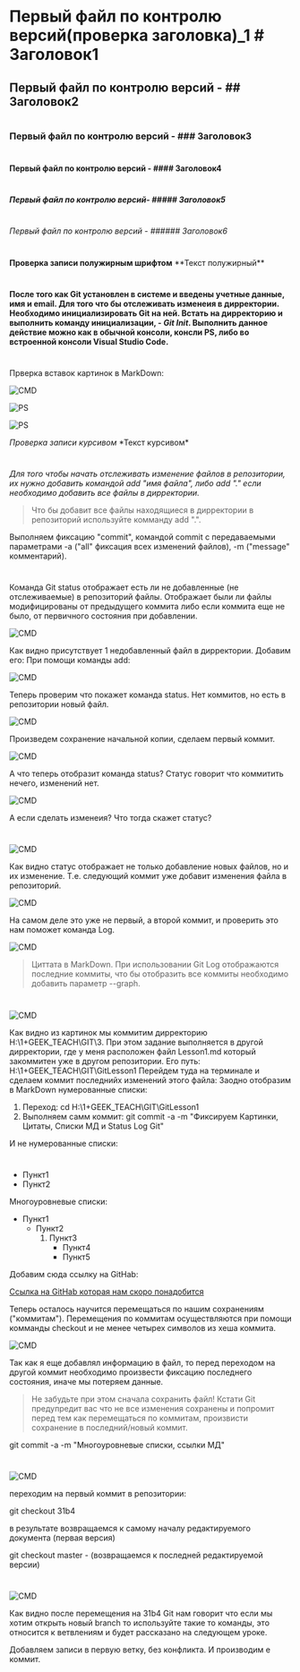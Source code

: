 # Первый файл по контролю версий(проверка заголовка)_1 \# Заголовок1
## Первый файл по контролю версий -  \#\# Заголовок2
#
### Первый файл по контролю версий - \#\#\# Заголовок3 
#
#### Первый файл по контролю версий - \#\#\#\# Заголовок4
#
##### Первый файл по контролю версий- \#\#\#\#\# Заголовок5
#
###### Первый файл по контролю версий - \#\#\#\#\#\# Заголовок6
#
**Проверка записи полужирным шрифтом** \*\*Текст полужирный\*\*
#
**После того как Git установлен в системе и введены учетные данные,
имя и email. Для того что бы отслеживать изменеия в дирректории.
Необходимо инициализировать Git на ней. 
Встать на дирректорию и выполнить команду инициализации, - *Git Init*.
Выполнить данное действие можно как в обычной консоли, консли PS, либо во 
встроенной консоли Visual Studio Code.**
#
Прверка вставок картинок в MarkDown:

![CMD](image/1.png "Инициализация репозитория через стандартную коммандную строку")

![PS](image/2.png "Инициализация репозитория через коммандную строку PS")

![PS](image/3.png "Инициализация репозитория через коммандную строку терминала")

*Проверка записи курсивом* \*Текст курсивом\*
#
*Для того чтобы начать отслеживать изменение файлов в репозитории, их нужно добавить командой add "имя файла", либо add "." если необходимо добавить все файлы в дирректории.*

>Что бы добавит все файлы находящиеся в дирректории в репозиторий используйте комманду add ".".

Выполняем фиксацию "commit", командой commit с передаваемыми параметрами -a ("all" фиксация всех изменений файлов), -m ("message" комментарий).
#
Команда Git status отображает есть ли не добавленные (не отслеживаемые) в репозиторий файлы. Отображает были ли файлы модифицированы от предыдущего коммита либо если коммита еще не было, от первичного состояния при добавлении.

![CMD](image/4.png "Отображаем состояние репозитория")

Как видно присутствует 1 недобавленный файл в дирректории. Добавим его:
При помощи команды add:

![CMD](image/5.png "Добавляем файл Test.md в репозиторий")

Теперь проверим что покажет команда status. Нет коммитов, но есть в репозитории новый файл.

![CMD](image/6.png "Повторно проверяем статус репозитория")

Произведем сохранение начальной копии, сделаем первый коммит.

![CMD](image/7.png "Выполняем первый коммит")

А что теперь отобразит команда status?  Статус говорит что коммитить нечего, изменений нет. 

![CMD](image/8.png "Повторно проверяем статус репозитория")

А если сделать изменеия? Что тогда скажет статус?
#

![CMD](image/9.png "Повторно проверяем статус репозитория")

Как видно статус отображает не только добавление новых файлов, но и их изменение.
Т.е. следующий коммит уже добавит изменения файла в репозиторий.

![CMD](image/10.png "Повторно проверяем статус репозитория")

На самом деле это уже не первый, а второй коммит, и проверить это нам поможет команда Log.

![CMD](image/11.png "Просматриваем коммиты в репозитории")

>Циттата в MarkDown. При использовании Git Log отображаются последние коммиты, что бы отобразить все коммиты необходимо добавить параметр --graph.
#

![CMD](image/12.png "Просматриваем коммиты в репозитории")

Как видно из картинок мы коммитим дирректорию H:\1+GEEK_TEACH\GIT\3.
При этом задание выполняется в другой дирректории, где у меня расположен файл Lesson1.md который закоммитен уже в другом репозитории.
Его путь: H:\1+GEEK_TEACH\GIT\GitLesson1
Перейдем туда на терминале и сделаем коммит последнийх изменений этого файла:
Заодно отобразим в MarkDown нумерованные списки:

1. Переход: cd H:\1+GEEK_TEACH\GIT\GitLesson1
2. Выполняем самм коммит: git commit -a -m "Фиксируем Картинки, Цитаты, Списки МД и Status Log Git"

И не нумерованные списки:
#
* Пункт1
* Пункт2

Многоуровневые списки:

* Пункт1
    * Пункт2
        1. Пункт3
            * Пункт4
            * Пункт5

Добавим сюда ссылку на GitHab:

[Ссылка на GitHab которая нам скоро понадобится](https://github.com/ "GitHab") 

Теперь осталось научится перемещаться по нашим сохранениям ("коммитам").
Перемещения по коммитам осуществляются при помощи комманды checkout и не менее четырех символов из хеша коммита.

![CMD](image/13.png "Просматриваем коммиты в репозитории")

Так как я еще добавлял информацию в файл, то перед переходом на другой коммит необходимо произвести фиксацию последнего состояния, иначе мы потеряем данные.

> Не забудьте при этом сначала сохранить файл! Кстати Git предупредит вас что не все изменения сохранены и попромит перед тем как перемещаться по коммитам, произвисти сохранение в последний/новый коммит.

git commit -a -m "Многоуровневые списки, ссылки МД"
#

![CMD](image/14.png "Просматриваем коммиты в репозитории")

переходим на первый коммит в репозитории:

git checkout 31b4

в результате возвращаемся к самому началу редактируемого документа (первая версия)

git checkout master - (возвращаемся к последней редактируемой версии)
#
![CMD](image/15.png "Перемещаемся на 1 коммит и обратно")

Как видно после перемещения на 31b4 Git нам говорит что если мы хотим открыть новый branch то используйте такие то команды, это относится к ветвлениям и будет рассказано на следующем уроке.












Добавляем записи в первую ветку, без конфликта. И производим е коммит.